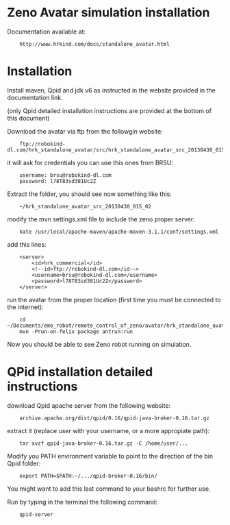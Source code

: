 Zeno Avatar simulation installation
===================================

Documentation available at:

		http://www.hrkind.com/docs/standalone_avatar.html

Installation
============

Install maven, Qpid and jdk v6 as instructed in the website provided in the documentation link. 

(only Qpid detailed installation instructions are provided at the bottom of this document)

Download the avatar via ftp from the followgin website:

		ftp://robokind-dl.com/hrk_standalone_avatar/src/hrk_standalone_avatar_src_20130430_015_02.zip

it will ask for credentials you can use this ones from BRSU:

		username: brsu@robokind-dl.com
		password: l78T83sd381Uc2Z

Extract the folder, you should see now something like this:

		~/hrk_standalone_avatar_src_20130430_015_02

modify the mvn settings.xml file to include the zeno proper server:

		kate /usr/local/apache-maven/apache-maven-3.1.1/conf/settings.xml

add this lines:

		<server>
			<id>hrk_commercial</id>
			<!--id>ftp://robokind-dl.com</id-->
            <username>brsu@robokind-dl.com</username>
            <password>l78T83sd381Uc2Z</password>
        </server>

run the avatar from the proper location (first time you must be connected to the internet):

		cd ~/Documents/emo_robot/remote_control_of_zeno/avatar/hrk_standalone_avatar_src_20130430_015_02
		mvn -Prun-on-felix package antrun:run

Now you should be able to see Zeno robot running on simulation.


QPid installation detailed instructions
=======================================

download Qpid apache server from the following website:

		archive.apache.org/dist/qpid/0.16/qpid-java-broker-0.16.tar.gz

extract it (replace user with your username, or a more appropiate path):

		tar xvzf qpid-java-broker-0.16.tar.gz -C /home/user/...

Modify you PATH environment variable to point to the direction of the bin Qpid folder:

		export PATH=$PATH:~/.../qpid-broker-0.16/bin/

You might want to add this last command to your bashrc for further use.

Run by typing in the terminal the following command:

		qpid-server